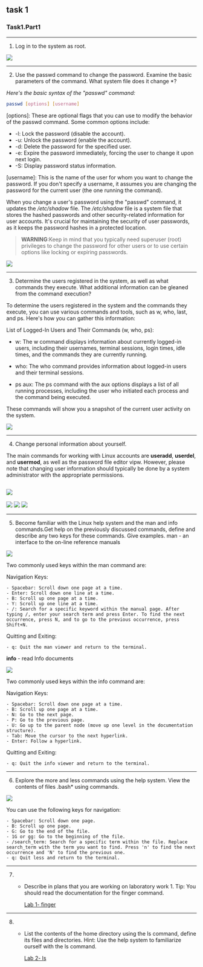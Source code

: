 ## task 1

### Task1.Part1
---
1) Log in to the system as root.

![](https://i.imgur.com/S6BPlKA.png)

---
2) Use the passwd command to change the password. Examine the basic
parameters of the command. What system file does it change *?

*Here's the basic syntax of the "passwd" command:*
```bash
passwd [options] [username]
```

[options]: These are optional flags that you can use to modify the behavior of the passwd command. Some common options include:

-  -l: Lock the password (disable the account).
-  -u: Unlock the password (enable the account).
-  -d: Delete the password for the specified user.
-  -e: Expire the password immediately, forcing the user to change it upon next login.
-  -S: Display password status information.

[username]: This is the name of the user for whom you want to change the password. If you don't specify a username, it assumes you are changing the password for the current user (the one running the command).

When you change a user's password using the "passwd" command, it updates the */etc/shadow* file. The */etc/shadow* file is a system file that stores the hashed passwords and other security-related information for user accounts. It's crucial for maintaining the security of user passwords, as it keeps the password hashes in a protected location.

>**WARNING**:Keep in mind that you typically need superuser (root) privileges to change the password for other users or to use certain options like locking or expiring passwords.

![](https://i.imgur.com/uYcr8Xn.png)

---
3) Determine the users registered in the system, as well as what commands they execute. What additional information can be gleaned from the command
execution?

To determine the users registered in the system and the commands they execute, you can use various commands and tools, such as w, who, last, and ps. Here's how you can gather this information:

List of Logged-In Users and Their Commands (w, who, ps):

- w: The w command displays information about currently logged-in users, including their usernames, terminal sessions, login times, idle times, and the commands they are currently running.

- who: The who command provides information about logged-in users and their terminal sessions.

- ps aux: The ps command with the aux options displays a list of all running processes, including the user who initiated each process and the command being executed.

These commands will show you a snapshot of the current user activity on the system.

![](https://i.imgur.com/3VGnwOI.png)

---
4) Change personal information about yourself.

The main commands for working with Linux accounts are **useradd**, **userdel**, and **usermod**, as well as the password file editor vipw. However, please note that changing user information should typically be done by a system administrator with the appropriate permissions.

![](https://i.imgur.com/TDuSPR8.png)
---
![](https://i.imgur.com/22bQqsX.png)
![](https://i.imgur.com/RZ9JfaU.png)
![](https://i.imgur.com/hwaNJEU.png)

---
5) Become familiar with the Linux help system and the man and info commands.Get help on the previously discussed commands, define and describe any two keys for these commands. Give examples.
man - an interface to the on-line reference manuals

![](https://i.imgur.com/LLO79S8.png)

Two commonly used keys within the man command are:

Navigation Keys:

    - Spacebar: Scroll down one page at a time.
    - Enter: Scroll down one line at a time.
    - B: Scroll up one page at a time.
    - Y: Scroll up one line at a time.
    - /: Search for a specific keyword within the manual page. After typing /, enter your search term and press Enter. To find the next occurrence, press N, and to go to the previous occurrence, press Shift+N.
Quitting and Exiting:

    - q: Quit the man viewer and return to the terminal.

**info** - read Info documents

![](https://i.imgur.com/nKzNeXc.png)

Two commonly used keys within the info command are:

Navigation Keys:

    - Spacebar: Scroll down one page at a time.
    - B: Scroll up one page at a time.
    - N: Go to the next page.
    - P: Go to the previous page.
    - U: Go up to the parent node (move up one level in the documentation structure).
    - Tab: Move the cursor to the next hyperlink.
    - Enter: Follow a hyperlink.
Quitting and Exiting:

    - q: Quit the info viewer and return to the terminal.

---
6) Explore the more and less commands using the help system. View the contents of files .bash* using commands.

![](https://i.imgur.com/56fUWHf.png)

You can use the following keys for navigation:

    - Spacebar: Scroll down one page.
    - B: Scroll up one page.
    - G: Go to the end of the file.
    - 1G or gg: Go to the beginning of the file.
    - /search_term: Search for a specific term within the file. Replace search_term with the term you want to find. Press 'n' to find the next occurrence and 'N' to find the previous one.
    - q: Quit less and return to the terminal.
---
7) * Describe in plans that you are working on laboratory work 1. Tip: You should read the documentation for the finger command.

        [Lab 1- finger](lab_1/README.md)
---
8) * List the contents of the home directory using the ls command, define its files and directories. Hint: Use the help system to familiarize ourself with the ls command.

        [Lab 2- ls](lab_2/README.md)